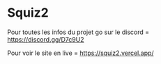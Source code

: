 # Squiz2
Pour toutes les infos du projet go sur le discord = https://discord.gg/D7c9U2

Pour voir le site en live = https://squiz2.vercel.app/
